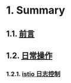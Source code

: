 # 1. Summary
## 1.1. [前言](README.md)
## 1.2. [日常操作](日常操作)
### 1.2.1. [istio 日志控制](日常操作/istio日志控制.md)
